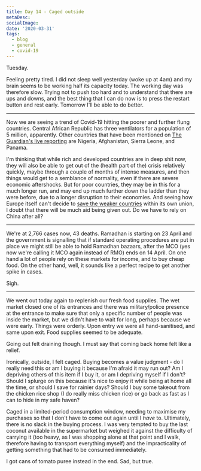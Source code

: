 ```yaml
---
title: Day 14 - Caged outside
metaDesc: 
socialImage: 
date: '2020-03-31'
tags:
  - blog
  - general
  - covid-19
---
```


Tuesday.

Feeling pretty tired. I did not sleep well yesterday (woke up at 4am) and my brain seems to be working half its capacity today. The working day was therefore slow. Trying not to push too hard and to understand that there are ups and downs, and the best thing that I can do now is to press the restart button and rest early. Tomorrow I'll be able to do better.  

---

Now we are seeing a trend of Covid-19 hitting the poorer and further flung countries. Central African Republic has three ventilators for a population of 5 million, apparently. Other countries that have been mentioned on [The Guardian's live reporting](https://www.theguardian.com/world/live/2020/mar/31/coronavirus-live-news-usa-confirmed-cases-double-china-update-uk-italy-spain-europe-latest-updates) are Nigeria, Afghanistan, Sierra Leone, and Panama. 

I'm thinking that while rich and developed countries are in deep shit now, they will also be able to get out of the (health part of the) crisis relatively quickly, maybe through a couple of months of intense measures, and then things would get to a semblance of normality, even if there are severe economic aftershocks. But for poor countries, they may be in this for a much longer run, and may end up much further down the ladder than they were before, due to a longer disruption to their economies. And seeing how Europe itself can't decide to [save the weaker countries](https://www.theguardian.com/world/commentisfree/2020/mar/31/solidarity-members-eurozone-coronavirus-dutch-coronabond) within its own union, I doubt that there will be much aid being given out. Do we have to rely on China after all?   

---

We're at 2,766 cases now, 43 deaths. Ramadhan is starting on 23 April and the government is signalling that if standard operating procedures are put in place we might still be able to hold Ramadhan bazaars, after the MCO (yes now we're calling it MCO again instead of RMO) ends on 14 April. On one hand a lot of people rely on these markets for income, and to buy cheap food. On the other hand, well, it sounds like a perfect recipe to get another spike in cases.

Sigh.

---

We went out today again to replenish our fresh food supplies. The wet market closed one of its entrances and there was military/police presence at the entrance to make sure that only a specific number of people was inside the market, but we didn't have to wait for long, perhaps because we were early. Things were orderly. Upon entry we were all hand-sanitised, and same upon exit. Food supplies seemed to be adequate. 

Going out felt draining though. I must say that coming back home felt like a relief. 

Ironically, outside, I felt caged. Buying becomes a value judgment - do I really need this or am I buying it because I'm afraid it may run out? Am I depriving others of this item if I buy it, or am I depriving myself if I don't? Should I splurge on this because it's nice to enjoy it while being at home all the time, or should I save for rainier days? Should I buy some takeout from the chicken rice shop (I do really miss chicken rice) or go back as fast as I can to hide in my safe haven? 

Caged in a limited-period consumption window, needing to maximise my purchases so that I don't have to come out again until I *have* to. Ultimately, there is no slack in the buying process. I was very tempted to buy the last coconut available in the supermarket but weighed it against the difficulty of carrying it (too heavy, as I was shopping alone at that point and I walk, therefore having to transport everything myself) and the impracticality of getting something that had to be consumed immediately. 

I got cans of tomato puree instead in the end. Sad, but true.